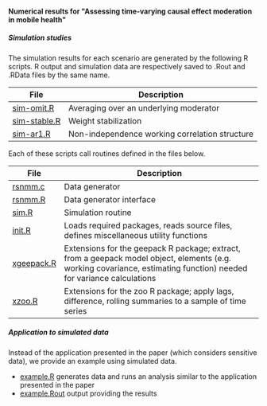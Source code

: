 #### Numerical results for "Assessing time-varying causal effect moderation in mobile health"

##### Simulation studies

The simulation results for each scenario are generated by the following R scripts. R output and simulation data are respectively saved to .Rout and .RData files by the same name.

File | Description
---- | ----
[sim-omit.R](sim-omit.R) | Averaging over an underlying moderator
[sim-stable.R](sim-stable.R) | Weight stabilization
[sim-ar1.R](sim-ar1.R) | Non-independence working correlation structure

Each of these scripts call routines defined in the files below.

File | Description
---- | ----
[rsnmm.c](rsnmm.c) | Data generator
[rsnmm.R](rsnmm.R) | Data generator interface
[sim.R](sim.R) | Simulation routine
[init.R](init.R) | Loads required packages, reads source files, defines miscellaneous utility functions
[xgeepack.R](xgeepack.R) | Extensions for the geepack R package; extract, from a geepack model object, elements (e.g. working covariance, estimating function) needed for variance calculations
[xzoo.R](xzoo.R) | Extensions for the zoo R package; apply lags, difference, rolling summaries to a sample of time series

##### Application to simulated data

Instead of the application presented in the paper (which considers sensitive data), we provide an example using simulated data.

* [example.R](example.R) generates data and runs an analysis similar to the application presented in the paper
* [example.Rout](example.Rout) output providing the results
